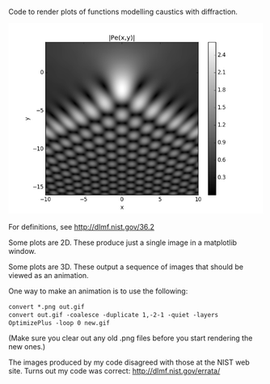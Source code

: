 Code to render plots of functions modelling caustics with diffraction.

![Plot of absolute value of Pearcey function](Plot_of_absolute_value_of_Pearcey_integral.png?raw=true)

For definitions, see http://dlmf.nist.gov/36.2

Some plots are 2D. These produce just a single image in a matplotlib window.

Some plots are 3D. These output a sequence of images that should be viewed as an animation.

One way to make an animation is to use the following:

    convert *.png out.gif
    convert out.gif -coalesce -duplicate 1,-2-1 -quiet -layers OptimizePlus -loop 0 new.gif

(Make sure you clear out any old .png files before you start rendering the new ones.)

The images produced by my code disagreed with those at the NIST web site.
Turns out my code was correct: http://dlmf.nist.gov/errata/

